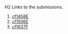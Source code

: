 H2 Links to the submissions.
1. [cf1458E](https://codeforces.com/contest/1458/submission/148426761)
2. [cf1506E](https://codeforces.com/contest/1506/submission/148427326)
3. [cf1637F](https://codeforces.com/contest/1637/submission/148389195)

